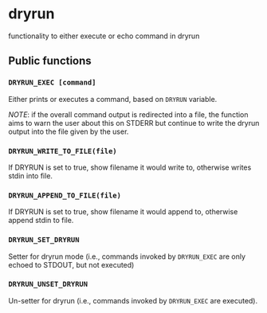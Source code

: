dryrun
======

functionality to either execute or echo command in dryrun

Public functions
----------------

### `DRYRUN_EXEC [command]`

Either prints or executes a command, based on `DRYRUN` variable.

*NOTE*: if the overall command output is redirected into a file, the
function aims to warn the user about this on STDERR but continue to write
the dryrun output into the file given by the user.

### `DRYRUN_WRITE_TO_FILE(file)`

If DRYRUN is set to true, show filename it would write to, otherwise writes stdin into file.

### `DRYRUN_APPEND_TO_FILE(file)`

If DRYRUN is set to true, show filename it would append to, otherwise append stdin to file.

### `DRYRUN_SET_DRYRUN`

Setter for dryrun mode (i.e., commands invoked by `DRYRUN_EXEC`
are only echoed to STDOUT, but not executed)

### `DRYRUN_UNSET_DRYRUN`

Un-setter for dryrun (i.e., commands invoked by `DRYRUN_EXEC` are 
executed).
    
